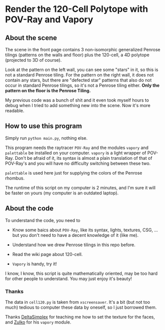 # Render the 120-Cell Polytope with POV-Ray and Vapory


## About the scene

The scene in the front page contains 3 non-isomorphic generalized Penrose tilings (patterns on the walls and floor) plus the 120-cell, a 4D polytope (projected to 3D of course).

Look at the pattern on the left wall, you can see some "stars" in it, so this is not a standard Penrose tiling. For the pattern on the right wall, it does not contain any stars, but there are "defected star" patterns that also do not occur in standard Penrose tilings, so it's not a Penrose tiling either. **Only the pattern on the floor is the Penrose Tiling.**

My previous code was a bunch of shit and it  even took myself hours to debug when I tried to add something new into the scene. Now it's more readable.

## How to use this program

Simply run `python main.py`, nothing else.

This program needs the raytracer `POV-Ray` and the modules `vapory` and `palettable` be installed on your computer. `vapory` is a light wrapper of POV-Ray. Don't be afraid of it, its syntax is almost a plain translation of that of POV-Ray's and you will have no difficulty switching between these two.

`palettable` is used here just for supplying the colors of the Penrose rhombus.

The runtime of this script on my computer is 2 minutes, and I'm sure it will be faster on yours (my computer is an outdated laptop).

## About the code

To understand the code, you need to

+ Know some baics about `POV-Ray`, like its syntax, lights, textures, CSG, ... but you don't need to have a decent knowledge of it (like me).

+ Understand how we drew Penrose tilings in this repo before.

+ Read the wiki page about 120-cell.

+ `Vapory` is handy, try it! 

I know, I know, this script is quite mathematically oriented, may be too hard for other people to understand. You may just enjoy it's beauty!


### Thanks

The data in `cell120.py` is taken from `xscreensaver`. It's a bit (but not too much) tedious to computer these data by oneself, so I just borrowed them. 

Thanks [DeltaSimplex](https://www.youtube.com/user/DeltaSimplex) for teaching me how to set the texture for the faces, and [Zulko](https://github.com/Zulko) for his 
`vapory` module.

